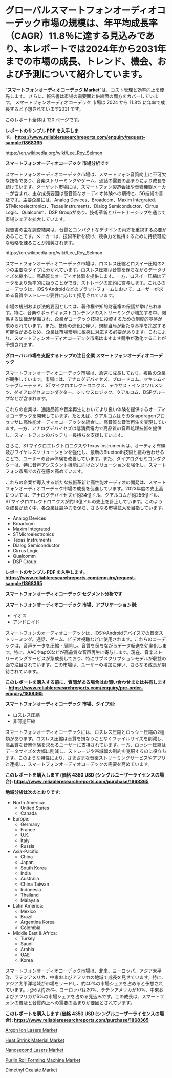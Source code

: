 <p><h1>グローバルスマートフォンオーディオコーデック市場の規模は、年平均成長率（CAGR）11.8％に達する見込みであり、本レポートでは2024年から2031年までの市場の成長、トレンド、機会、および予測について紹介しています。</h1></p><p>&ldquo;<strong><a href="https://www.reliableresearchreports.com/smartphone-audio-codecs-r1868365">スマートフォンオーディオコーデック Market</a></strong>&rdquo;は、コスト管理と効率向上を優先します。 さらに、報告書は市場の需要面と供給面の両方をカバーしています。 スマートフォンオーディオコーデック 市場は 2024 から 11.8% に年率で成長すると予想されています2031 です。</p>
<p>このレポート全体は 120 ページです。</p>
<p><strong>レポートのサンプル PDF を入手します。&nbsp;<a href="https://www.reliableresearchreports.com/enquiry/request-sample/1868365">https://www.reliableresearchreports.com/enquiry/request-sample/1868365</a></strong></p>
<p><a href="https://en.wikipedia.org/wiki/Lee_Roy_Selmon">https://en.wikipedia.org/wiki/Lee_Roy_Selmon</a></p>
<p><strong>スマートフォンオーディオコーデック 市場分析です</strong></p>
<p><p>スマートフォンオーディオコーデック市場は、スマートフォン音質向上に不可欠な技術であり、音楽ストリーミングやゲーム、通話の需要の高まりにより成長を続けています。ターゲット市場には、スマートフォン製造会社や音響機器メーカーが含まれ、主な成長要因は高音質なオーディオ体験への期待と、5G技術の普及です。主要企業には、Analog Devices、Broadcom、Maxim Integrated、STMicroelectronics、Texas Instruments、Dialog Semiconductor、Cirrus Logic、Qualcomm、DSP Groupがあり、技術革新とパートナーシップを通じて市場シェアを拡大しています。</p><p>報告書の主な調査結果は、音質とコンパクトなデザインの両方を重視する必要があることです。メーカーは、技術革新を続け、競争力を維持するために持続可能な戦略を練ることが推奨されます。</p></p>
<p>https://en.wikipedia.org/wiki/Lee_Roy_Selmon</p>
<p><p>スマートフォンオーディオコーデック市場は、ロスレス圧縮とロスイー圧縮の2つの主要なタイプに分かれています。ロスレス圧縮は音質を保ちながらデータサイズを縮小し、高品質なオーディオ体験を提供します。一方、ロスイー圧縮はデータをより効率的に扱うことができ、ストレージの節約に寄与します。これらのコーデックは、iOSやAndroidなどのプラットフォームにおいて、ユーザーが求める音質やストレージ要件に応じて採用されています。</p><p>市場の規制および法的要因としては、著作権や知的財産権の保護が挙げられます。特に、音楽やポッドキャストコンテンツのストリーミングが増加する中、関係する法律が整備され、企業がコーデック技術に投資するための制度的基盤が求められています。また、技術の進化に伴い、規制当局が新たな基準を策定する可能性があるため、企業は市場環境に敏感に対応する必要があります。これにより、スマートフォンオーディオコーデック市場はますます競争が激化することが予想されます。</p></p>
<p><strong>グローバル市場を支配するトップの注目企業 スマートフォンオーディオコーデック</strong></p>
<p><p>スマートフォンオーディオコーデック市場は、急速に成長しており、複数の企業が競争しています。市場には、アナログデバイセズ、ブロードコム、マキシムインテグレーテッド、STマイクロエレクトロニクス、テキサス・インスツルメンツ、ダイアログセミコンダクター、シリウスロジック、クアルコム、DSPグループなどが含まれます。</p><p>これらの企業は、通話品質や音楽再生においてより良い体験を提供するオーディオコーデックを開発しています。たとえば、クアルコムはそのSnapdragonプロセッサに高性能オーディオコーデックを統合し、高音質な音楽再生を実現しています。一方、アナログデバイセズは低消費電力で高品質の音声処理技術を提供し、スマートフォンのバッテリー長持ちを支援しています。</p><p>さらに、STマイクロエレクトロニクスやTexas Instrumentsは、オーディオ有線及びワイヤレスソリューションを強化し、最新のBluetooth技術と組み合わせることで、ユーザーの音声体験を改善しています。また、ダイアログセミコンダクターは、特に音声アシスタント機能に向けたソリューションを強化し、スマートフォン市場での存在感を高めています。</p><p>これらの企業が導入する新たな技術革新と高性能オーディオの開発は、スマートフォンオーディオコーデック市場の成長を促進しています。2023年度の売上高については、アナログデバイセズが約34億ドル、クアルコムが約256億ドル、STマイクロエレクトロニクスが約13億ドルの売上を計上しています。このような成長が続く中、各企業は競争力を保ち、さらなる市場拡大を目指しています。</p></p>
<p><ul><li>Analog Devices</li><li>Broadcom</li><li>Maxim Integrated</li><li>STMicroelectronics</li><li>Texas Instruments</li><li>Dialog Semiconductor</li><li>Cirrus Logic</li><li>Qualcomm</li><li>DSP Group</li></ul></p>
<p><strong>レポートのサンプル PDF を入手します。 <a href="https://www.reliableresearchreports.com/enquiry/request-sample/1868365">https://www.reliableresearchreports.com/enquiry/request-sample/1868365</a></strong></p>
<p><strong>スマートフォンオーディオコーデック セグメント分析です</strong></p>
<p><strong>スマートフォンオーディオコーデック 市場、アプリケーション別:</strong></p>
<p><ul><li>イオス</li><li>アンドロイド</li></ul></p>
<p><p>スマートフォンのオーディオコーデックは、iOSやAndroidデバイスでの音楽ストリーミング、通話、ゲーム、ビデオ視聴などに使用されます。これらのコーデックは、音声データを圧縮・展開し、音質を保ちながらデータ転送を効率化します。特に、AACやaptXなどが高品質な音声再生に寄与します。現在、音楽ストリーミングサービスが急成長しており、特にサブスクリプションモデルが収益の面で注目されています。この市場は、ユーザーの増加に伴い、さらなる成長が期待されています。</p></p>
<p><strong>このレポートを購入する前に、質問がある場合はお問い合わせまたは共有します - <a href="https://www.reliableresearchreports.com/enquiry/pre-order-enquiry/1868365">https://www.reliableresearchreports.com/enquiry/pre-order-enquiry/1868365</a></strong></p>
<p><strong>スマートフォンオーディオコーデック 市場、タイプ別:</strong></p>
<p><ul><li>ロスレス圧縮</li><li>非可逆圧縮</li></ul></p>
<p><p>スマートフォンオーディオコーデックには、ロスレス圧縮とロッシー圧縮の2種類があります。ロスレス圧縮は音質を損なうことなくファイルサイズを削減し、高品質な音楽体験を求めるユーザーに支持されています。一方、ロッシー圧縮はデータサイズを大幅に削減し、ストレージや帯域幅の制約を克服するのに役立ちます。このような特性により、さまざまな音楽ストリーミングサービスやアプリと連携し、スマートフォンオーディオコーデックの需要を高めています。</p></p>
<p><strong>このレポートを購入します (価格 4350 USD (シングルユーザーライセンスの場合): <a href="https://www.reliableresearchreports.com/purchase/1868365">https://www.reliableresearchreports.com/purchase/1868365</a></strong></p>
<p><strong>地域分析は次のとおりです:</strong></p>
<p><ul>
    <li>
        North America:
        <ul>
            <li>United States</li>
            <li>Canada</li>
        </ul>
    </li>
    <li>
        Europe:
        <ul>
            <li>Germany</li>
            <li>France</li>
            <li>U.K.</li>
            <li>Italy</li>
            <li>Russia</li>
        </ul>
    </li>
    <li>
        Asia-Pacific:
        <ul>
            <li>China</li>
            <li>Japan</li>
            <li>South Korea</li>
            <li>India</li>
            <li>Australia</li>
            <li>China Taiwan</li>
            <li>Indonesia</li>
            <li>Thailand</li>
            <li>Malaysia</li>
        </ul>
    </li>
    <li>
        Latin America:
        <ul>
            <li>Mexico</li>
            <li>Brazil</li>
            <li>Argentina Korea</li>
            <li>Colombia</li>
        </ul>
    </li>
    <li>
        Middle East & Africa:
        <ul>
            <li>Turkey</li>
            <li>Saudi</li>
            <li>Arabia</li>
            <li>UAE</li>
            <li>Korea</li>
        </ul>
    </li>
    </ul></p>
<p><p>スマートフォンオーディオコーデック市場は、北米、ヨーロッパ、アジア太平洋、ラテンアメリカ、中東およびアフリカの地域で成長を見せています。特に、アジア太平洋地域が市場をリードし、約40%の市場シェアを占めると予想されています。北米は約25%、ヨーロッパは20%、ラテンアメリカが10%、中東およびアフリカが5%の市場シェアを占める見込みです。この成長は、スマートフォンの普及と音質向上への需要の高まりが要因とされています。</p></p>
<p><strong>このレポートを購入します (価格 4350 USD (シングルユーザーライセンスの場合): <a href="https://www.reliableresearchreports.com/purchase/1868365">https://www.reliableresearchreports.com/purchase/1868365</a></strong></p>
<p><p><a href="https://github.com/prosalinda88/Market-Research-Report-List-6/blob/main/argon-ion-lasers-market.md">Argon Ion Lasers Market</a></p><p><a href="https://www.linkedin.com/pulse/heat-shrink-material-market-growth-segmentation-regional-e70jc?trackingId=TSDYTfC4TjCnBOEYVqJYzQ%3D%3D">Heat Shrink Material Market</a></p><p><a href="https://github.com/NorbertYates/Market-Research-Report-List-6/blob/main/nanosecond-lasers-market.md">Nanosecond Lasers Market</a></p><p><a href="https://medium.com/@nettieboyle39/purlin-roll-forming-machine-market-global-market-insights-and-sales-trends-2024-to-2031-8f4a4ec003ee">Purlin Roll Forming Machine Market</a></p><p><a href="https://www.linkedin.com/pulse/dimethyl-oxalate-market-strategic-insights-product-evolution-9wo4c?trackingId=TznYr%2BeORNytPtxYTyTGHA%3D%3D">Dimethyl Oxalate Market</a></p></p>